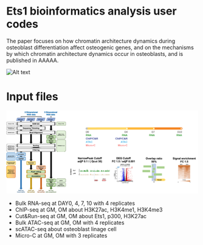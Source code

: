 # Ets1 bioinformatics analysis user codes
The paper focuses on how chromatin architecture dynamics during osteoblast differentiation affect osteogenic genes, and on the mechanisms by which chromatin architecture dynamics occur in osteoblasts, and is published in AAAAA.

![Alt text](./FIG/P1.png "Ets1")

# Input files
![Alt text](./FIG/P2.png "Ets1")

* Bulk RNA-seq at DAY0, 4, 7, 10 with 4 replicates
* ChIP-seq at GM, OM about H3K27ac, H3K4me1, H3K4me3
* Cut&Run-seq at GM, OM about Ets1, p300, H3K27ac
* Bulk ATAC-seq at GM, OM with 4 replicates
* scATAC-seq about osteoblast linage cell
* Micro-C at GM, OM with 3 replicates
